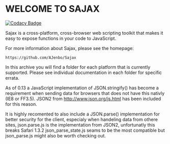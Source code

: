 WELCOME TO SAJAX
================

[![Codacy Badge](https://api.codacy.com/project/badge/Grade/194ee26fecdc4092ad05cdd3a9b91eaf)](https://www.codacy.com/app/AJenbo/Sajax?utm_source=github.com&amp;utm_medium=referral&amp;utm_content=AJenbo/Sajax&amp;utm_campaign=Badge_Grade)

Sajax is a cross-platform, cross-browser web scripting toolkit
that makes it easy to expose functions in your code to JavaScript.

For more information about Sajax, please see the homepage:

	https://github.com/AJenbo/Sajax

In this archive you will find a folder for each platform that is
currently supported. Please see individual documentation in each
folder for specific errata.

As of 0.13 a JavaScript implementation of JSON.stringify() has
become a requirement when sending data for browsers that does not
have this nativly (IE8 or FF3.5). JSON2 from
http://www.json.org/js.html has been included for this reason.

It is highly recomented to also include a JSON.parse()
implementation for better security for the client, especialy when
handeling data from othere sites, json.parse.js is the
implementation from JSON2, unfortunatly this breaks Safari 1.3.2
json_parse_state.js seams to be the most compatible but
json_parse.js might also be worth checking out.
